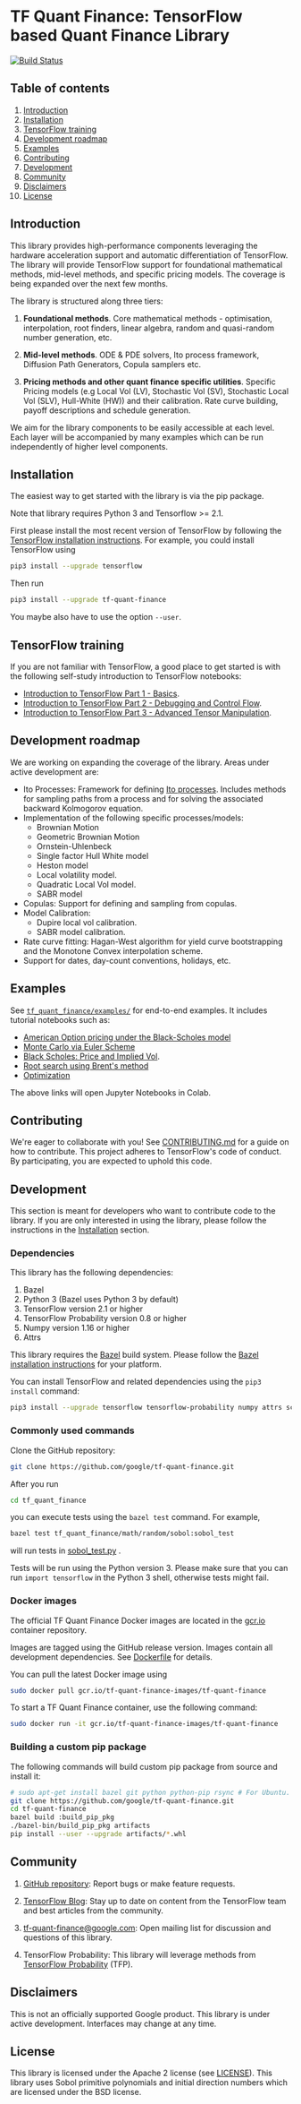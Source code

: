 # TF Quant Finance: TensorFlow based Quant Finance Library

[![Build Status](https://travis-ci.org/google/tf-quant-finance.svg?branch=master)](https://travis-ci.org/google/tf-quant-finance)

## Table of contents
1. [Introduction](#introduction)
2. [Installation](#installation)
3. [TensorFlow training](#tensorflow-training)
4. [Development roadmap](#development-roadmap)
5. [Examples](#examples)
6. [Contributing](#contributing)
7. [Development](#development)
8. [Community](#community)
9. [Disclaimers](#disclaimers)
10. [License](#license)

## Introduction

This library provides high-performance components leveraging the hardware
acceleration support and automatic differentiation of TensorFlow. The
library will provide TensorFlow support for foundational mathematical methods,
mid-level methods, and specific pricing models. The coverage is being
expanded over the next few months.

The library is structured along three tiers:

1. **Foundational methods**.
Core mathematical methods - optimisation, interpolation, root finders,
linear algebra, random and quasi-random number generation, etc.

2. **Mid-level methods**.
ODE & PDE solvers, Ito process framework, Diffusion Path Generators,
Copula samplers etc.

3. **Pricing methods and other quant finance specific utilities**.
Specific Pricing models (e.g Local Vol (LV), Stochastic Vol (SV),
Stochastic Local Vol (SLV), Hull-White (HW)) and their calibration.
Rate curve building, payoff descriptions and schedule generation.

We aim for the library components to be easily accessible at each level. Each
layer will be accompanied by many examples which can be run independently of
higher level components.

## Installation

The easiest way to get started with the library is via the pip package.

Note that library requires Python 3 and Tensorflow >= 2.1.

First please install the most recent version of TensorFlow by following
the [TensorFlow installation instructions](https://tensorflow.org/install).
For example, you could install TensorFlow using

```sh
pip3 install --upgrade tensorflow
```

Then run

```sh
pip3 install --upgrade tf-quant-finance
```

You maybe also have to use the option ```--user```.

## TensorFlow training

If you are not familiar with TensorFlow, a good place to get started is with the
following self-study introduction to TensorFlow notebooks:

   * [Introduction to TensorFlow Part 1 - Basics](https://colab.research.google.com/github/google/tf-quant-finance/blob/master/tf_quant_finance/examples/jupyter_notebooks/Introduction_to_TensorFlow_Part_1_-_Basics.ipynb).
   * [Introduction to TensorFlow Part 2 - Debugging and Control Flow](https://colab.research.google.com/github/google/tf-quant-finance/blob/master/tf_quant_finance/examples/jupyter_notebooks/Introduction_to_TensorFlow_Part_2_-_Debugging_and_Control_Flow.ipynb).
   * [Introduction to TensorFlow Part 3 - Advanced Tensor Manipulation](https://colab.research.google.com/github/google/tf-quant-finance/blob/master/tf_quant_finance/examples/jupyter_notebooks/Introduction_to_TensorFlow_Part_3_-_Advanced_Tensor_Manipulation.ipynb).

## Development roadmap

We are working on expanding the coverage of the library. Areas under active
development are:

  * Ito Processes: Framework for defining [Ito processes](https://en.wikipedia.org/wiki/It%C3%B4_calculus#It%C3%B4_processes).
  Includes methods for sampling paths from a process and for solving the
  associated backward Kolmogorov equation.
  * Implementation of the following specific processes/models:
      * Brownian Motion
      * Geometric Brownian Motion
      * Ornstein-Uhlenbeck
      * Single factor Hull White model
      * Heston model
      * Local volatility model.
      * Quadratic Local Vol model.
      * SABR model
  * Copulas: Support for defining and sampling from copulas.
  * Model Calibration:
      * Dupire local vol calibration.
      * SABR model calibration.
  * Rate curve fitting: Hagan-West algorithm for yield curve bootstrapping and
  the Monotone Convex interpolation scheme.
  * Support for dates, day-count conventions, holidays, etc.


## Examples
See [`tf_quant_finance/examples/`](https://github.com/google/tf-quant-finance/tree/master/tf_quant_finance/examples)
for end-to-end examples. It includes tutorial notebooks such as:

  * [American Option pricing under the Black-Scholes model](https://colab.research.google.com/github/google/tf-quant-finance/blob/master/tf_quant_finance/examples/jupyter_notebooks/American_Option_Black_Scholes.ipynb)
  * [Monte Carlo via Euler Scheme](https://colab.research.google.com/github/google/tf-quant-finance/blob/master/tf_quant_finance/examples/jupyter_notebooks/Monte_Carlo_Euler_Scheme.ipynb)
  * [Black Scholes: Price and Implied Vol](https://colab.research.google.com/github/google/tf-quant-finance/blob/master/tf_quant_finance/examples/jupyter_notebooks/Black_Scholes_Price_and_Implied_Vol.ipynb).
  * [Root search using Brent's method](https://colab.research.google.com/github/google/tf-quant-finance/blob/master/tf_quant_finance/examples/jupyter_notebooks/Root_Search.ipynb)
  * [Optimization](https://colab.research.google.com/github/google/tf-quant-finance/blob/master/tf_quant_finance/examples/jupyter_notebooks/Optimization.ipynb)

The above links will open Jupyter Notebooks in Colab.

## Contributing

We're eager to collaborate with you! See [CONTRIBUTING.md](CONTRIBUTING.md) for a guide on how to contribute. This project adheres to TensorFlow's code of conduct. By participating, you are expected to uphold this code.

## Development

This section is meant for developers who want to contribute code to the
library. If you are only interested in using the library, please follow the
instructions in the [Installation](#installation) section.

### Dependencies

This library has the following dependencies:

1.  Bazel
2.  Python 3 (Bazel uses Python 3 by default)
3.  TensorFlow version 2.1 or higher
4.  TensorFlow Probability version 0.8 or higher
5.  Numpy version 1.16 or higher
6.  Attrs

This library requires the
[Bazel](https://bazel.build/) build system. Please follow the
[Bazel installation instructions](https://docs.bazel.build/versions/master/install.html)
for your platform.


You can install TensorFlow and related dependencies using the ```pip3 install```
command:

```sh
pip3 install --upgrade tensorflow tensorflow-probability numpy attrs scipy
```

### Commonly used commands

Clone the GitHub repository:

```sh
git clone https://github.com/google/tf-quant-finance.git
```

After you run

```sh
cd tf_quant_finance
```

you can execute tests using the ```bazel test``` command. For example,

```sh
bazel test tf_quant_finance/math/random/sobol:sobol_test
```

will run tests in
[sobol_test.py](https://github.com/google/tf-quant-finance/blob/master/tf_quant_finance/math/random/sobol/sobol_test.py)
.

Tests will be run using the Python version 3. Please make sure that you can
run ```import tensorflow``` in the Python 3 shell, otherwise tests might fail.

### Docker images

The official TF Quant Finance Docker images are located in the
[gcr.io](https://gcr.io/tf-quant-finance-images/tf-quant-finance) container
repository.

Images are tagged using the GitHub release version. Images contain
all development dependencies. See [Dockerfile](Dockerfile) for details.

You can pull the latest Docker image using

```sh
sudo docker pull gcr.io/tf-quant-finance-images/tf-quant-finance
```

To start a TF Quant Finance container, use the following command:

```sh
sudo docker run -it gcr.io/tf-quant-finance-images/tf-quant-finance
```

### Building a custom pip package

The following commands will build custom pip package from source and install it:

```sh
# sudo apt-get install bazel git python python-pip rsync # For Ubuntu.
git clone https://github.com/google/tf-quant-finance.git
cd tf-quant-finance
bazel build :build_pip_pkg
./bazel-bin/build_pip_pkg artifacts
pip install --user --upgrade artifacts/*.whl
```

## Community
1. [GitHub repository](https://github.com/google/tf-quant-finance): Report bugs or make feature requests.

2. [TensorFlow Blog](https://medium.com/tensorflow): Stay up to date on content from the TensorFlow team and best articles from the community.

3. tf-quant-finance@google.com: Open mailing list for discussion and questions of this library.

4. TensorFlow Probability: This library will leverage methods from [TensorFlow Probability](https://www.tensorflow.org/probability) (TFP).

## Disclaimers
This is not an officially supported Google product. This library is under active development. Interfaces may change at any time.

## License
This library is licensed under the Apache 2 license (see [LICENSE](LICENSE)). This library uses Sobol primitive polynomials and initial direction numbers
which are licensed under the BSD license.
